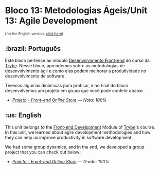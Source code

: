 # Bloco 13: Metodologias Ágeis/Unit 13: Agile Development
<small>(for the English version, <a href="#en">click here</a>)</small>
<h2>:brazil: Português</h2>
<p>Este bloco pertence ao módulo <a href="https://github.com/raphaelalmeidamartins/trybe_exercicios/tree/main/2_Desenvolvimento-Front-end" rel="prev">Desenvolvimento Front-end</a> do curso da <a href="https://www.betrybe.com/">Trybe</a>. Nesse bloco, aprendemos sobre as metodologias de desenvolvimento ágil e como elas podem melhorar a produtividade no desenvolvimento de software.</p>
<p>Tivemos algumas dinâmicas para praticar, e ao final do bloco desenvolvemos um projeto em grupo que você pode conferir abaixo:</p>

- _[Projeto - Front-end Online Store](https://github.com/raphaelalmeidamartins/front-end-online-store) — Nota: 100%_

<h2 id="en">:us: English</h2>
<p>This unit belongs to the <a href="https://github.com/raphaelalmeidamartins/trybe_exercicios/tree/main/2_Desenvolvimento-Front-end">Front-end Development</a> Module of <a href="https://www.betrybe.com/">Trybe</a>'s course. In this unit, we learned about agile development methodologies and how they can help us improve productivity in software development.</p>
<p>We had some group dynamics, and in the end, we developed a group project that you can check out below:</p>

- _[Projeto - Front-end Online Store](https://github.com/raphaelalmeidamartins/front-end-online-store) — Grade: 100%_

